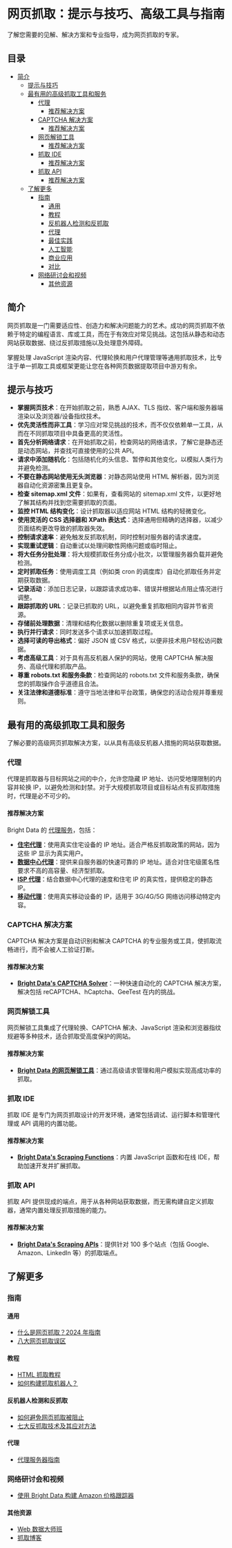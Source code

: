 # 网页抓取：提示与技巧、高级工具与指南

了解您需要的见解、解决方案和专业指导，成为网页抓取的专家。

## 目录

- [简介](#简介)
  - [提示与技巧](#提示与技巧)
  - [最有用的高级抓取工具和服务](#最有用的高级抓取工具和服务)
    - [代理](#代理)
      - [推荐解决方案](#推荐解决方案)
    - [CAPTCHA 解决方案](#captcha-解决方案)
      - [推荐解决方案](#推荐解决方案-1)
    - [网页解锁工具](#网页解锁工具)
      - [推荐解决方案](#推荐解决方案-2)
    - [抓取 IDE](#抓取-ide)
      - [推荐解决方案](#推荐解决方案-3)
    - [抓取 API](#抓取-api)
      - [推荐解决方案](#推荐解决方案-4)
  - [了解更多](#了解更多)
    - [指南](#指南)
      - [通用](#通用)
      - [教程](#教程)
      - [反机器人检测和反抓取](#反机器人检测和反抓取)
      - [代理](#代理-1)
      - [最佳实践](#最佳实践)
      - [人工智能](#人工智能)
      - [商业应用](#商业应用)
      - [对比](#对比)
    - [网络研讨会和视频](#网络研讨会和视频)
      - [其他资源](#其他资源)

## 简介

网页抓取是一门需要适应性、创造力和解决问题能力的艺术。成功的网页抓取不依赖于特定的编程语言、库或工具，而在于有效应对常见挑战。这包括从静态和动态网站获取数据、绕过反抓取措施以及处理意外障碍。

掌握处理 JavaScript 渲染内容、代理轮换和用户代理管理等通用抓取技术，比专注于单一抓取工具或框架更能让您在各种网页数据提取项目中游刃有余。

## 提示与技巧

- **掌握网页技术**：在开始抓取之前，熟悉 AJAX、TLS 指纹、客户端和服务器端渲染以及浏览器/设备指纹技术。
- **优先灵活性而非工具**：学习应对常见挑战的技术，而不仅仅依赖单一工具，从而在不同抓取项目中具备更高的灵活性。
- **首先分析网络请求**：在开始抓取之前，检查网站的网络请求，了解它是静态还是动态网站，并查找可直接使用的公共 API。
- **请求中添加随机化**：包括随机化的头信息、暂停和其他变化，以模拟人类行为并避免检测。
- **不要在静态网站使用无头浏览器**：对静态网站使用 HTML 解析器，因为浏览器自动化资源密集且更复杂。
- **检查 sitemap.xml 文件**：如果有，查看网站的 sitemap.xml 文件，以更好地了解其结构并找到您需要抓取的页面。
- **监控 HTML 结构变化**：设计抓取器以适应网站 HTML 结构的轻微变化。
- **使用灵活的 CSS 选择器和 XPath 表达式**：选择通用但精确的选择器，以减少页面结构更改导致的抓取器失效。
- **控制请求速率**：避免触发反抓取机制，同时控制对服务器的请求速度。
- **实现重试逻辑**：自动重试以处理间歇性网络问题或临时阻止。
- **将大任务分批处理**：将大规模抓取任务分成小批次，以管理服务器负载并避免检测。
- **定时抓取任务**：使用调度工具（例如类 cron 的调度库）自动化抓取任务并定期获取数据。
- **记录活动**：添加日志记录，以跟踪请求成功率、错误并根据站点阻止情况进行调整。
- **跟踪抓取的 URL**：记录已抓取的 URL，以避免重复抓取相同内容并节省资源。
- **存储前处理数据**：清理和结构化数据以删除重复项或无关信息。
- **执行并行请求**：同时发送多个请求以加速抓取过程。
- **选择可读的导出格式**：偏好 JSON 或 CSV 格式，以便非技术用户轻松访问数据。
- **考虑高级工具**：对于具有高反机器人保护的网站，使用 CAPTCHA 解决服务、高级代理和抓取产品。
- **尊重 robots.txt 和服务条款**：检查网站的 robots.txt 文件和服务条款，确保您的抓取操作合乎道德且合法。
- **关注法律和道德标准**：遵守当地法律和平台政策，确保您的活动合规并尊重规则。

## 最有用的高级抓取工具和服务

了解必要的高级网页抓取解决方案，以从具有高级反机器人措施的网站获取数据。

### 代理

代理是抓取器与目标网站之间的中介，允许您隐藏 IP 地址、访问受地理限制的内容并轮换 IP，以避免检测和封禁。对于大规模抓取项目或目标站点有反抓取措施时，代理是必不可少的。

#### 推荐解决方案

Bright Data 的 [代理服务](https://bright.cn/proxy-types)，包括：

- [**住宅代理**](https://bright.cn/proxy-types/residential-proxies)：使用真实住宅设备的 IP 地址。适合严格反抓取政策的网站，因为这些 IP 显示为真实用户。
- [**数据中心代理**](https://bright.cn/proxy-types/datacenter-proxies)：提供来自服务器的快速可靠的 IP 地址。适合对住宅级匿名性要求不高的高容量、经济型抓取。
- [**ISP 代理**](https://bright.cn/proxy-types/isp-proxies)：结合数据中心代理的速度和住宅 IP 的真实性，提供稳定的静态 IP。
- [**移动代理**](https://bright.cn/proxy-types/mobile-proxies)：使用真实移动设备的 IP，适用于 3G/4G/5G 网络访问移动特定内容。

### CAPTCHA 解决方案

CAPTCHA 解决方案是自动识别和解决 CAPTCHA 的专业服务或工具，使抓取流畅进行，而不会被人工验证打断。

#### 推荐解决方案

- [**Bright Data's CAPTCHA Solver**](https://bright.cn/products/web-unlocker/captcha-solver)：一种快速自动化的 CAPTCHA 解决方案，解决包括 reCAPTCHA、hCaptcha、GeeTest 在内的挑战。

### 网页解锁工具

网页解锁工具集成了代理轮换、CAPTCHA 解决、JavaScript 渲染和浏览器指纹规避等多种技术，适合抓取受高度保护的网站。

#### 推荐解决方案

- [**Bright Data 的网页解锁工具**](https://bright.cn/pricing/web-unlocker)：通过高级请求管理和用户模拟实现高成功率的抓取。

### 抓取 IDE

抓取 IDE 是专门为网页抓取设计的开发环境，通常包括调试、运行脚本和管理代理或 API 调用的内置功能。

#### 推荐解决方案

- [**Bright Data's Scraping Functions**](https://bright.cn/products/web-scraper/functions)：内置 JavaScript 函数和在线 IDE，帮助加速开发并扩展抓取。

### 抓取 API

抓取 API 提供现成的端点，用于从各种网站获取数据，而无需构建自定义抓取器，通常内置处理反抓取措施的能力。

#### 推荐解决方案

- [**Bright Data's Scraping APIs**](https://bright.cn/pricing/web-scraper)：提供针对 100 多个站点（包括 Google、Amazon、LinkedIn 等）的抓取端点。

## 了解更多

### 指南

#### 通用

- [什么是网页抓取？2024 年指南](https://bright.cn/blog/how-tos/what-is-web-scraping)
- [八大网页抓取误区](https://bright.cn/blog/web-data/eight-biggest-myths-about-web-scraping)

#### 教程

- [HTML 抓取教程](https://bright.cn/blog/how-tos/html-web-scraping)
- [如何构建抓取机器人？](https://bright.cn/blog/how-tos/what-is-a-scraping-bot)

#### 反机器人检测和反抓取

- [如何避免网页抓取被阻止](https://bright.cn/blog/web-data/web-scraping-without-getting-blocked)
- [七大反抓取技术及其应对方法](https://bright.cn/blog/web-data/anti-scraping-techniques)

#### 代理

- [代理服务器指南](https://bright.cn/blog/proxy-101/what-is-proxy-server)

### 网络研讨会和视频

- [使用 Bright Data 构建 Amazon 价格跟踪器](https://www.youtube.com/watch?v=TIIcaQDV2qM)

#### 其他资源

- [Web 数据大师班](https://bright.cn/web-data-masterclass)
- [抓取博客](https://bright.cn/blog)